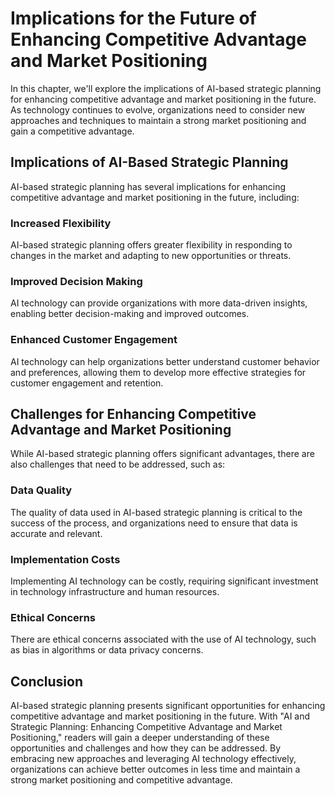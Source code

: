 Implications for the Future of Enhancing Competitive Advantage and Market Positioning
================================================================================================================================

In this chapter, we'll explore the implications of AI-based strategic planning for enhancing competitive advantage and market positioning in the future. As technology continues to evolve, organizations need to consider new approaches and techniques to maintain a strong market positioning and gain a competitive advantage.

Implications of AI-Based Strategic Planning
-------------------------------------------

AI-based strategic planning has several implications for enhancing competitive advantage and market positioning in the future, including:

### Increased Flexibility

AI-based strategic planning offers greater flexibility in responding to changes in the market and adapting to new opportunities or threats.

### Improved Decision Making

AI technology can provide organizations with more data-driven insights, enabling better decision-making and improved outcomes.

### Enhanced Customer Engagement

AI technology can help organizations better understand customer behavior and preferences, allowing them to develop more effective strategies for customer engagement and retention.

Challenges for Enhancing Competitive Advantage and Market Positioning
---------------------------------------------------------------------

While AI-based strategic planning offers significant advantages, there are also challenges that need to be addressed, such as:

### Data Quality

The quality of data used in AI-based strategic planning is critical to the success of the process, and organizations need to ensure that data is accurate and relevant.

### Implementation Costs

Implementing AI technology can be costly, requiring significant investment in technology infrastructure and human resources.

### Ethical Concerns

There are ethical concerns associated with the use of AI technology, such as bias in algorithms or data privacy concerns.

Conclusion
----------

AI-based strategic planning presents significant opportunities for enhancing competitive advantage and market positioning in the future. With "AI and Strategic Planning: Enhancing Competitive Advantage and Market Positioning," readers will gain a deeper understanding of these opportunities and challenges and how they can be addressed. By embracing new approaches and leveraging AI technology effectively, organizations can achieve better outcomes in less time and maintain a strong market positioning and competitive advantage.
